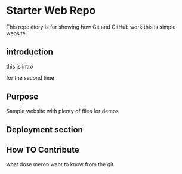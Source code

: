 # Starter Web Repo

This repository is for showing how Git and GitHub work
this is simple website

## introduction
this is intro

for the second time

## Purpose

Sample website with plenty of files for demos

## Deployment section


## How TO Contribute 
what dose meron want to know from the git
